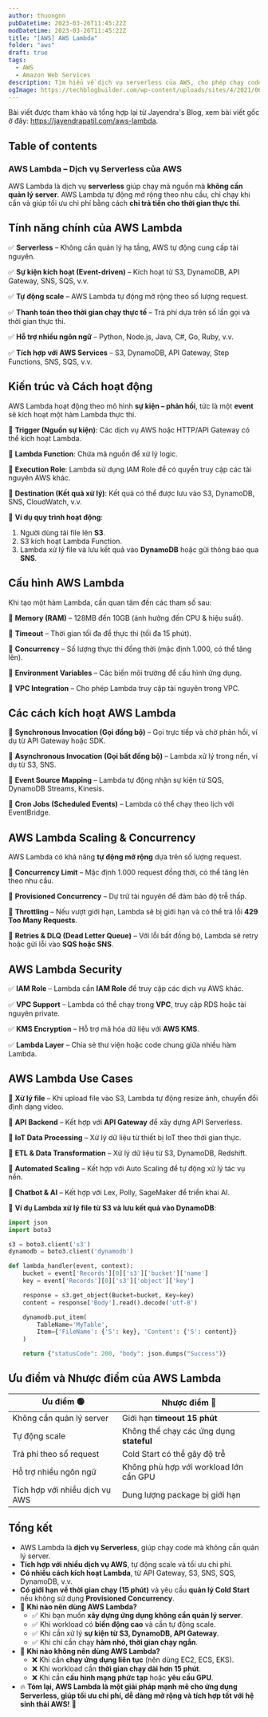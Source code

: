 ```yaml
---
author: thuongnn
pubDatetime: 2023-03-26T11:45:22Z
modDatetime: 2023-03-26T11:45:22Z
title: "[AWS] AWS Lambda"
folder: "aws"
draft: true
tags:
  - AWS
  - Amazon Web Services
description: Tìm hiểu về dịch vụ serverless của AWS, cho phép chạy code mà không cần quản lý server.
ogImage: https://techblogbuilder.com/wp-content/uploads/sites/4/2021/06/techblogbuilder-home.png
---
```


Bài viết được tham khảo và tổng hợp lại từ Jayendra's Blog, xem bài viết gốc ở đây: https://jayendrapatil.com/aws-lambda.

## Table of contents

### **AWS Lambda – Dịch vụ Serverless của AWS**

AWS Lambda là dịch vụ **serverless** giúp chạy mã nguồn mà **không cần quản lý server**. AWS Lambda tự động mở rộng theo nhu cầu, chỉ chạy khi cần và giúp tối ưu chi phí bằng cách **chỉ trả tiền cho thời gian thực thi**.

## **Tính năng chính của AWS Lambda**

✅ **Serverless** – Không cần quản lý hạ tầng, AWS tự động cung cấp tài nguyên.

✅ **Sự kiện kích hoạt (Event-driven)** – Kích hoạt từ S3, DynamoDB, API Gateway, SNS, SQS, v.v.

✅ **Tự động scale** – AWS Lambda tự động mở rộng theo số lượng request.

✅ **Thanh toán theo thời gian chạy thực tế** – Trả phí dựa trên số lần gọi và thời gian thực thi.

✅ **Hỗ trợ nhiều ngôn ngữ** – Python, Node.js, Java, C#, Go, Ruby, v.v.

✅ **Tích hợp với AWS Services** – S3, DynamoDB, API Gateway, Step Functions, SNS, SQS, v.v.

## **Kiến trúc và Cách hoạt động**

AWS Lambda hoạt động theo mô hình **sự kiện – phản hồi**, tức là một **event** sẽ kích hoạt một hàm Lambda thực thi.

🔹 **Trigger (Nguồn sự kiện)**: Các dịch vụ AWS hoặc HTTP/API Gateway có thể kích hoạt Lambda.

🔹 **Lambda Function**: Chứa mã nguồn để xử lý logic.

🔹 **Execution Role**: Lambda sử dụng IAM Role để có quyền truy cập các tài nguyên AWS khác.

🔹 **Destination (Kết quả xử lý)**: Kết quả có thể được lưu vào S3, DynamoDB, SNS, CloudWatch, v.v.

📌 **Ví dụ quy trình hoạt động**:

1. Người dùng tải file lên **S3**.
2. S3 kích hoạt Lambda Function.
3. Lambda xử lý file và lưu kết quả vào **DynamoDB** hoặc gửi thông báo qua **SNS**.

## **Cấu hình AWS Lambda**

Khi tạo một hàm Lambda, cần quan tâm đến các tham số sau:

🔹 **Memory (RAM)** – 128MB đến 10GB (ảnh hưởng đến CPU & hiệu suất).

🔹 **Timeout** – Thời gian tối đa để thực thi (tối đa 15 phút).

🔹 **Concurrency** – Số lượng thực thi đồng thời (mặc định 1.000, có thể tăng lên).

🔹 **Environment Variables** – Các biến môi trường để cấu hình ứng dụng.

🔹 **VPC Integration** – Cho phép Lambda truy cập tài nguyên trong VPC.

## **Các cách kích hoạt AWS Lambda**

🔹 **Synchronous Invocation (Gọi đồng bộ)** – Gọi trực tiếp và chờ phản hồi, ví dụ từ API Gateway hoặc SDK.

🔹 **Asynchronous Invocation (Gọi bất đồng bộ)** – Lambda xử lý trong nền, ví dụ từ S3, SNS.

🔹 **Event Source Mapping** – Lambda tự động nhận sự kiện từ SQS, DynamoDB Streams, Kinesis.

🔹 **Cron Jobs (Scheduled Events)** – Lambda có thể chạy theo lịch với EventBridge.

## **AWS Lambda Scaling & Concurrency**

AWS Lambda có khả năng **tự động mở rộng** dựa trên số lượng request.

🔹 **Concurrency Limit** – Mặc định 1.000 request đồng thời, có thể tăng lên theo nhu cầu.

🔹 **Provisioned Concurrency** – Dự trữ tài nguyên để đảm bảo độ trễ thấp.

🔹 **Throttling** – Nếu vượt giới hạn, Lambda sẽ bị giới hạn và có thể trả lỗi **429 Too Many Requests**.

🔹 **Retries & DLQ (Dead Letter Queue)** – Với lỗi bất đồng bộ, Lambda sẽ retry hoặc gửi lỗi vào **SQS hoặc SNS**.

## **AWS Lambda Security**

✅ **IAM Role** – Lambda cần **IAM Role** để truy cập các dịch vụ AWS khác.

✅ **VPC Support** – Lambda có thể chạy trong **VPC**, truy cập RDS hoặc tài nguyên private.

✅ **KMS Encryption** – Hỗ trợ mã hóa dữ liệu với **AWS KMS**.

✅ **Lambda Layer** – Chia sẻ thư viện hoặc code chung giữa nhiều hàm Lambda.

## **AWS Lambda Use Cases**

🔹 **Xử lý file** – Khi upload file vào S3, Lambda tự động resize ảnh, chuyển đổi định dạng video.

🔹 **API Backend** – Kết hợp với **API Gateway** để xây dựng API Serverless.

🔹 **IoT Data Processing** – Xử lý dữ liệu từ thiết bị IoT theo thời gian thực.

🔹 **ETL & Data Transformation** – Xử lý dữ liệu từ S3, DynamoDB, Redshift.

🔹 **Automated Scaling** – Kết hợp với Auto Scaling để tự động xử lý tác vụ nền.

🔹 **Chatbot & AI** – Kết hợp với Lex, Polly, SageMaker để triển khai AI.

📌 **Ví dụ Lambda xử lý file từ S3 và lưu kết quả vào DynamoDB**:

```python
import json
import boto3

s3 = boto3.client('s3')
dynamodb = boto3.client('dynamodb')

def lambda_handler(event, context):
    bucket = event['Records'][0]['s3']['bucket']['name']
    key = event['Records'][0]['s3']['object']['key']

    response = s3.get_object(Bucket=bucket, Key=key)
    content = response['Body'].read().decode('utf-8')

    dynamodb.put_item(
        TableName='MyTable',
        Item={'FileName': {'S': key}, 'Content': {'S': content}}
    )

    return {"statusCode": 200, "body": json.dumps("Success")}
```

## **Ưu điểm và Nhược điểm của AWS Lambda**

| **Ưu điểm** 🟢                 | **Nhược điểm** 🔴                        |
| ------------------------------ | ---------------------------------------- |
| Không cần quản lý server       | Giới hạn **timeout 15 phút**             |
| Tự động scale                  | Không thể chạy các ứng dụng **stateful** |
| Trả phí theo số request        | Cold Start có thể gây độ trễ             |
| Hỗ trợ nhiều ngôn ngữ          | Không phù hợp với workload lớn cần GPU   |
| Tích hợp với nhiều dịch vụ AWS | Dung lượng package bị giới hạn           |

## **Tổng kết**

- AWS Lambda là **dịch vụ Serverless**, giúp chạy code mà không cần quản lý server.
- **Tích hợp với nhiều dịch vụ AWS**, tự động scale và tối ưu chi phí.
- **Có nhiều cách kích hoạt Lambda**, từ API Gateway, S3, SNS, SQS, DynamoDB, v.v.
- **Có giới hạn về thời gian chạy (15 phút)** và yêu cầu **quản lý Cold Start** nếu không sử dụng **Provisioned Concurrency**.
- 📌 **Khi nào nên dùng AWS Lambda?**
  - ✅ Khi bạn muốn **xây dựng ứng dụng không cần quản lý server**.
  - ✅ Khi workload có **biến động cao** và cần tự động scale.
  - ✅ Khi cần xử lý **sự kiện từ S3, DynamoDB, API Gateway**.
  - ✅ Khi chỉ cần chạy **hàm nhỏ, thời gian chạy ngắn**.
- 📌 **Khi nào không nên dùng AWS Lambda?**
  - ❌ Khi cần **chạy ứng dụng liên tục** (nên dùng EC2, ECS, EKS).
  - ❌ Khi workload cần **thời gian chạy dài hơn 15 phút**.
  - ❌ Khi cần **cấu hình mạng phức tạp** hoặc **yêu cầu GPU**.
- 🔥 **Tóm lại, AWS Lambda là một giải pháp mạnh mẽ cho ứng dụng Serverless, giúp tối ưu chi phí, dễ dàng mở rộng và tích hợp tốt với hệ sinh thái AWS!** 🚀
